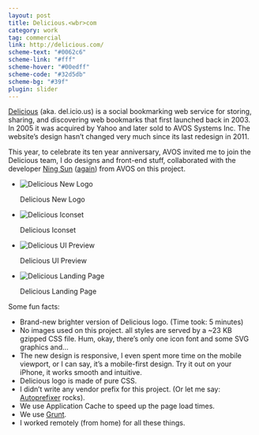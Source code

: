 ```yaml
---
layout: post
title: Delicious.<wbr>com
category: work
tag: commercial
link: http://delicious.com/
scheme-text: "#0062c6"
scheme-link: "#fff"
scheme-hover: "#00edff"
scheme-code: "#32d5db"
scheme-bg: "#39f"
plugin: slider
---
```


<div class=txt>
  <p><a href="http://delicious.com/">Delicious</a> (aka. del.icio.us) is a social bookmarking web service for storing, sharing, and discovering web bookmarks that first launched back in 2003. In 2005 it was acquired by Yahoo and later sold to AVOS Systems Inc. The website’s design hasn’t changed very much since its last redesign in 2011.</p>

  <p>This year, to celebrate its ten year anniversary, AVOS invited me to join the Delicious team, I do designs and front-end stuff, collaborated with the developer <a href="http://sunng.info/">Ning Sun</a> (<a href="{% post_url /work/commercial/2012-12-13-readwise %}/">again</a>) from AVOS on this project.</p>

  <div class="flexslider">
    <ul class="slides">
      <li>
        <p><img src="{{ site.data.var.file }}/delicious.com-logo.png" alt="Delicious New Logo"></p>
        <p class="flex-caption">Delicious New Logo</p>
      </li>
      <li>
        <p><img src="{{ site.data.var.file }}/delicious.com-iconset.png" alt="Delicious Iconset"></p>
        <p class="flex-caption">Delicious Iconset</p>
      </li>
      <li>
        <p><img src="{{ site.data.var.file }}/delicious.com.png" alt="Delicious UI Preview"></p>
        <p class="flex-caption">Delicious UI Preview</p>
      </li>
      <li>
        <p class="browser"><img src="{{ site.data.var.file }}/delicious.com-homepage.png" alt="Delicious Landing Page"></p>
        <p class="flex-caption">Delicious Landing Page</p>
      </li>
    </ul>
  </div><!-- .flexslider -->

  <p>Some fun facts:</p>

  <ul>
    <li>Brand-new brighter version of Delicious logo. (Time took: 5 minutes)</li>
    <li>No images used on this project. all styles are served by a ~23 KB gzipped CSS file. Hum, okay, there’s only one icon font and some SVG graphics and&hellip;</li>
    <li>The new design is responsive, I even spent more time on the mobile viewport, or I can say, it’s a mobile-first design. Try it out on your iPhone, it works smooth and intuitive.</li>
    <li>Delicious logo is made of pure CSS.</li>
    <li>I didn’t write any vendor prefix for this project. (Or let me say: <a href="https://github.com/ai/autoprefixer">Autoprefixer</a> rocks).</li>
    <li>We use Application Cache to speed up the page load times.</li>
    <li>We use <a href="http://gruntjs.com/">Grunt</a>.</li>
    <li>I worked remotely (from home) for all these things.</li>
  </ul>
</div>
